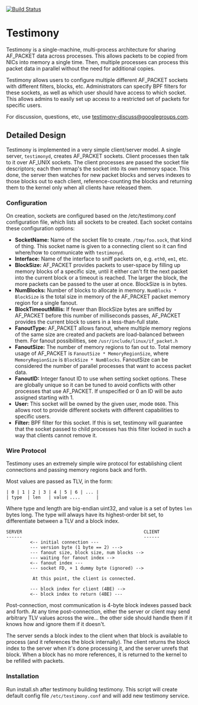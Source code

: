 [![Build Status](https://travis-ci.org/google/testimony.svg?branch=master)](https://travis-ci.org/google/testimony)

Testimony
=========

Testimony is a single-machine, multi-process architecture for sharing AF_PACKET
data across processes.  This allows packets to be copied from NICs into memory
a single time.  Then, multiple processes can process this packet data in
parallel without the need for additional copies.

Testimony allows users to configure multiple different AF_PACKET sockets with
different filters, blocks, etc.  Administrators can specify BPF filters for
these sockets, as well as which user should have access to which socket.  This
allows admins to easily set up access to a restricted set of packets for
specific users.

For discussion, questions, etc, use testimony-discuss@googlegroups.com.

Detailed Design
---------------

Testimony is implemented in a very simple client/server model.  A single server,
`testimonyd`, creates AF_PACKET sockets.  Client processes then talk to it over
AF_UNIX sockets.  The client processes are passed the socket file descriptors;
each then mmap's the socket into its own memory space.  This done, the server
then watches for new packet blocks and serves indexes to those blocks out to
each client, reference-counting the blocks and returning them to the kernel only
when all clients have released them.

### Configuration ###

On creation, sockets are configured based on the /etc/testimony.conf
configuration file, which lists all sockets to be created.  Each socket contains
these configuration options:

*   **SocketName:**  Name of the socket file to create.  `/tmp/foo.sock`, that kind
     of thing.  This socket name is given to a connecting client so it can find
     where/how to communicate with `testimonyd`.
*   **Interface:**  Name of the interface to sniff packets on, e.g. `eth0`, `em1`,
     etc.
*   **BlockSize:**  AF_PACKET provides packets to user-space by filling up
     memory blocks of a specific size, until it either can't fit the next packet
     into the current block or a timeout is reached.  The larger the block, the
     more packets can be passed to the user at once.  BlockSize is in bytes.
*   **NumBlocks:**  Number of blocks to allocate in memory.  `NumBlocks *
     BlockSize` is the total size in memory of the AF_PACKET packet memory
     region for a single fanout.
*   **BlockTimeoutMillis:**  If fewer than BlockSize bytes are sniffed by AF_PACKET
     before this number of milliseconds passes, AF_PACKET provides the current
     block to users in a less-than-full state.
*   **FanoutType:**  AF_PACKET allows fanout, where multiple memory regions of the
     same size are created and packets are load-balanced between them.  For
     fanout possibilities, see `/usr/include/linux/if_packet.h`
*   **FanoutSize:**  The number of memory regions to fan out to.  Total memory
     usage of AF_PACKET is `FanoutSize * MemoryRegionSize`, where
     `MemoryRegionSize` is `BlockSize * NumBlocks`.  FanoutSize can be
     considered the number of parallel processes that want to access packet
     data.
*   **FanoutID:**  Integer fanout ID to use when setting socket options. These
     are globally unique so it can be tuned to avoid conflicts with other
     processes that use AF_PACKET. If unspecified or 0 an ID will be auto
     assigned starting with 1.
*   **User:** This socket will be owned by the given user, mode `0600`.  This
     allows root to provide different sockets with different capabilities to
     specific users.
*   **Filter:** BPF filter for this socket.  If this is set, testimony will
     guarantee that the socket passed to child processes has this filter locked
     in such a way that clients cannot remove it.

### Wire Protocol ###

Testimony uses an extremely simple wire protocol for establishing client
connections and passing memory regions back and forth.

Most values are passed as TLV, in the form:

```
| 0 | 1 | 2 | 3 | 4 | 5 | 6 | ... |
| type  | len   | value ....      |
```

Where type and length are big-endian uint32, and value is a set of bytes `len`
bytes long.  The type will always have its highest-order bit set, to
differentiate between a TLV and a block index.

    SERVER                                              CLIENT
    ------                                              ------
             <-- initial connection ---
             --- version byte (1 byte == 2) --->
             --- fanout size, block size, num blocks -->
             --- waiting for fanout index -->
             <-- fanout index ---
             --- socket FD, + 1 dummy byte (ignored) -->

              At this point, the client is connected.

             --- block index for client (4BE) -->
             <-- block index to return (4BE) ---

Post-connection, most communication is 4-byte block indexes passed back
and forth.  At any time post-connection, either the server or client may
send arbitrary TLV values across the wire... the other side should handle
them if it knows how and ignore them if it doesn't.

The server sends a block index to the client when that block is
available to process (and it references the block internally).  The client
returns the block index to the server when it's done processing it, and the
server unrefs that block.  When a block has no more references, it is returned
to the kernel to be refilled with packets.


### Installation ###

Run install.sh after testimony building testimony.
This script will create default config file `/etc/testimony.conf` and will add new testimony service.